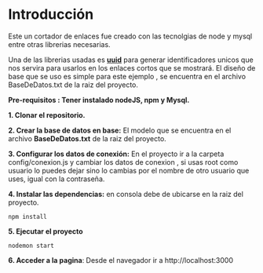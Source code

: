 # Introducción
Este un cortador de enlaces fue creado con las tecnolgias de node y mysql entre otras librerias necesarias.

Una de las librerias usadas es **[uuid](https://www.npmjs.com/package/uuid "uuid")** para generar identificadores unicos que nos servira para usarlos en los enlaces cortos que se mostrará.
El diseño de base que se uso es simple para este ejemplo , se encuentra en el archivo BaseDeDatos.txt de la raiz del proyecto.

**Pre-requisitos : Tener instalado nodeJS, npm y Mysql.**

**1. Clonar el repositorio.**

**2. Crear la base de datos en base:** El modelo que se encuentra en el archivo **BaseDeDatos.txt** de la raiz del proyecto.

**3.  Configurar los datos de conexión:** En el proyecto ir a la carpeta config/conexion.js  y cambiar los datos de conexion , si usas root como usuario lo puedes dejar sino lo cambias por el nombre de otro usuario que uses, igual con la contraseña.

**4. Instalar las dependencias:** en consola debe de ubicarse en la raiz del proyecto.



    npm install

**5. Ejecutar el proyecto**

    nodemon start


**6. Acceder a la pagina**: Desde el navegador ir a http://localhost:3000

